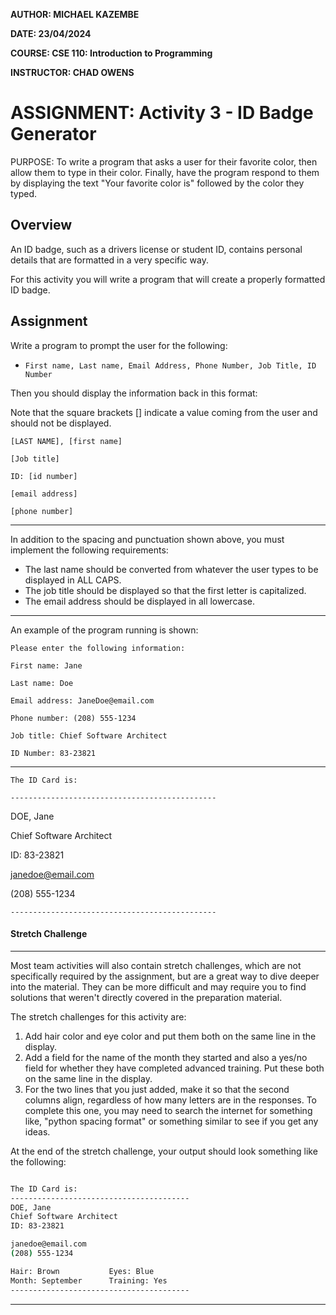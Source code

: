 **AUTHOR:  MICHAEL KAZEMBE**

**DATE:  23/04/2024**

**COURSE:  CSE 110: Introduction to Programming**

**INSTRUCTOR:  CHAD OWENS**

# **ASSIGNMENT:  Activity 3 - ID Badge Generator**

PURPOSE:  To write a program that asks a user for their favorite color, then allow them to type in their color. Finally, have the program respond to them by displaying the text "Your favorite color is" followed by the color they typed.

## Overview

An ID badge, such as a drivers license or student ID, contains personal details that are formatted in a very specific way.

For this activity you will write a program that will create a properly formatted ID badge.

## Assignment

Write a program to prompt the user for the following:

- `First name, Last name, Email Address, Phone Number, Job Title, ID Number`

Then you should display the information back in this format:

Note that the square brackets [] indicate a value coming from the user and should not be displayed.

`[LAST NAME], [first name]`

`[Job title]`

`ID: [id number]`

`[email address]`

`[phone number]`

---

In addition to the spacing and punctuation shown above, you must implement the following requirements:

- The last name should be converted from whatever the user types to be displayed in ALL CAPS.
- The job title should be displayed so that the first letter is capitalized.
- The email address should be displayed in all lowercase.

---

An example of the program running is shown:

`Please enter the following information:`

`First name: Jane`

`Last name: Doe`

`Email address: JaneDoe@email.com`

`Phone number: (208) 555-1234`

`Job title: Chief Software Architect`

`ID Number: 83-23821`

---

`The ID Card is:`

`----------------------------------------------`

DOE, Jane

Chief Software Architect

ID: 83-23821

janedoe@email.com

(208) 555-1234

`----------------------------------------------`


#### Stretch Challenge

---

Most team activities will also contain stretch challenges, which are not specifically required by the assignment, but are a great way to dive deeper into the material. They can be more difficult and may require you to find solutions that weren't directly covered in the preparation material.

The stretch challenges for this activity are:

1. Add hair color and eye color and put them both on the same line in the display.
2. Add a field for the name of the month they started and also a yes/no field for whether they have completed advanced training. Put these both on the same line in the display.
3. For the two lines that you just added, make it so that the second columns align, regardless of how many letters are in the responses.
   To complete this one, you may need to search the internet for something like, "python spacing format" or something similar to see if you get any ideas.

At the end of the stretch challenge, your output should look something like the following:

```bash

The ID Card is:
----------------------------------------
DOE, Jane
Chief Software Architect
ID: 83-23821

janedoe@email.com
(208) 555-1234

Hair: Brown           Eyes: Blue
Month: September      Training: Yes
----------------------------------------
```


---
